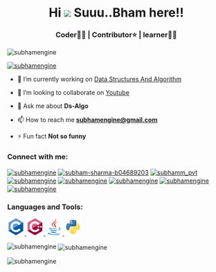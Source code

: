 <h1 align="center">Hi <img src="https://github.com/TheDudeThatCode/TheDudeThatCode/blob/master/Assets/Hi.gif" width="35px"> Suuu..Bham here!!</h1>
<h3 align="center">Coder👩‍💻 | Contributor⭐ | learner👨‍🎓</h3>

<p align="left"> <img src="https://komarev.com/ghpvc/?username=subhamengine&label=Profile%20views&color=0e75b6&style=flat" alt="subhamengine" /> </p>

<p align="left"> <a href="https://twitter.com/subhamengine" target="blank"><img src="https://img.shields.io/twitter/follow/subhamengine?logo=twitter&style=for-the-badge" alt="subhamengine" /></a> </p>

- 🔭 I’m currently working on [Data Structures And Algorithm](https://github.com/subhamengine/Stack-datastructure)

- 👯 I’m looking to collaborate on [Youtube](https://www.youtube.com/channel/UC-KxJETB-oZZg40fevb-8ng)

- 💬 Ask me about **Ds-Algo**

- 📫 How to reach me **subhamengine@gmail.com**

- ⚡ Fun fact **Not so funny**

<h3 align="left">Connect with me:</h3>
<p align="left">
<a href="https://twitter.com/subhamengine" target="blank"><img align="center" src="https://raw.githubusercontent.com/rahuldkjain/github-profile-readme-generator/master/src/images/icons/Social/twitter.svg" alt="subhamengine" height="30" width="40" /></a>
<a href="https://linkedin.com/in/subham-sharma-b04689203" target="blank"><img align="center" src="https://raw.githubusercontent.com/rahuldkjain/github-profile-readme-generator/master/src/images/icons/Social/linked-in-alt.svg" alt="subham-sharma-b04689203" height="30" width="40" /></a>
<a href="https://instagram.com/subhamm_pvt" target="blank"><img align="center" src="https://raw.githubusercontent.com/rahuldkjain/github-profile-readme-generator/master/src/images/icons/Social/instagram.svg" alt="subhamm_pvt" height="30" width="40" /></a>
<a href="https://www.youtube.com/c/subhamengine" target="blank"><img align="center" src="https://raw.githubusercontent.com/rahuldkjain/github-profile-readme-generator/master/src/images/icons/Social/youtube.svg" alt="subhamengine" height="30" width="40" /></a>
<a href="https://www.codechef.com/users/subhamengine" target="blank"><img align="center" src="https://cdn.jsdelivr.net/npm/simple-icons@3.1.0/icons/codechef.svg" alt="subhamengine" height="30" width="40" /></a>
<a href="https://www.hackerrank.com/subhamengine" target="blank"><img align="center" src="https://raw.githubusercontent.com/rahuldkjain/github-profile-readme-generator/master/src/images/icons/Social/hackerrank.svg" alt="subhamengine" height="30" width="40" /></a>
<a href="https://www.leetcode.com/subhamengine" target="blank"><img align="center" src="https://raw.githubusercontent.com/rahuldkjain/github-profile-readme-generator/master/src/images/icons/Social/leet-code.svg" alt="subhamengine" height="30" width="40" /></a>
  <a href="https://auth.geeksforgeeks.org/user/subhamengine" target="blank"><img align="center" src="https://raw.githubusercontent.com/rahuldkjain/github-profile-readme-generator/master/src/images/icons/Social/geeks-for-geeks.svg" alt="subhamengine" height="30" width="40" /></a>
</p>

<h3 align="left">Languages and Tools:</h3>
<p align="left"> <a href="https://www.cprogramming.com/" target="_blank"> <img src="https://raw.githubusercontent.com/devicons/devicon/master/icons/c/c-original.svg" alt="c" width="40" height="40"/> </a> <a href="https://www.w3schools.com/cpp/" target="_blank"> <img src="https://raw.githubusercontent.com/devicons/devicon/master/icons/cplusplus/cplusplus-original.svg" alt="cplusplus" width="40" height="40"/> </a> <a href="https://www.java.com" target="_blank"> <img src="https://raw.githubusercontent.com/devicons/devicon/master/icons/java/java-original.svg" alt="java" width="40" height="40"/> </a> <a href="https://www.python.org" target="_blank"> <img src="https://raw.githubusercontent.com/devicons/devicon/master/icons/python/python-original.svg" alt="python" width="40" height="40"/> </a> </p>

<p><img align="left" src="https://github-readme-stats.vercel.app/api/top-langs?username=subhamengine&show_icons=true&locale=en&layout=compact" alt="subhamengine" /></p>

<p>&nbsp;<img align="center" src="https://github-readme-stats.vercel.app/api?username=subhamengine&show_icons=true&locale=en" alt="subhamengine" /></p>

<p><img align="center" src="https://github-readme-streak-stats.herokuapp.com/?user=subhamengine&" alt="subhamengine" /></p>
